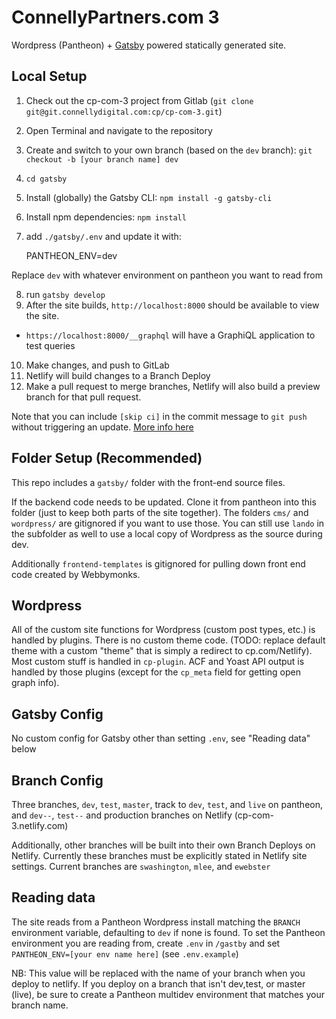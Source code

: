 # ConnellyPartners.com 3

Wordpress (Pantheon) + [Gatsby](https://gatsbyjs.org) powered statically generated site.

## Local Setup

1. Check out the cp-com-3 project from Gitlab (`git clone git@git.connellydigital.com:cp/cp-com-3.git`)
2. Open Terminal and navigate to the repository
3. Create and switch to your own branch (based on the `dev` branch): `git checkout -b [your branch name] dev`
4. `cd gatsby`
5. Install (globally) the Gatsby CLI: `npm install -g gatsby-cli`
6. Install npm dependencies: `npm install`
7. add `./gatsby/.env` and update it with:

    PANTHEON_ENV=dev

Replace `dev` with whatever environment on pantheon you want to read from

8. run `gatsby develop`
9. After the site builds, `http://localhost:8000` should be available to view the site.
  - `https://localhost:8000/__graphql` will have a GraphiQL application to test queries
10. Make changes, and push to GitLab
11. Netlify will build changes to a Branch Deploy
12. Make a pull request to merge branches, Netlify will also build a preview branch for that pull request.

Note that you can include `[skip ci]` in the commit message to `git push` without triggering an update. [More info here](https://www.netlify.com/docs/continuous-deployment/#skipping-a-deploy)

## Folder Setup (Recommended)

This repo includes a `gatsby/` folder with the front-end source files.

If the backend code needs to be updated. Clone it from pantheon into this folder (just to keep both parts of the site together). The folders `cms/` and `wordpress/` are gitignored if you want to use those. You can still use `lando` in the subfolder as well to use a local copy of Wordpress as the source during dev.

Additionally `frontend-templates` is gitignored for pulling down front end code created by Webbymonks.

## Wordpress

All of the custom site functions for Wordpress (custom post types, etc.) is handled by plugins. There is no custom theme code. (TODO: replace default theme with a custom "theme" that is simply a redirect to cp.com/Netlify). Most custom stuff is handled in `cp-plugin`. ACF and Yoast API output is handled by those plugins (except for the `cp_meta` field for getting open graph info).

## Gatsby Config

No custom config for Gatsby other than setting `.env`, see "Reading data" below

## Branch Config

Three branches, `dev`, `test`, `master`, track to `dev`, `test`, and `live` on pantheon, and `dev--`, `test--` and production branches on Netlify (cp-com-3.netlify.com)

Additionally, other branches will be built into their own Branch Deploys on Netlify. Currently these branches must be explicitly stated in Netlify site settings. Current branches are `swashington`, `mlee`, and `ewebster`

## Reading data

The site reads from a Pantheon Wordpress install matching the `BRANCH` environment variable, defaulting to `dev` if none is found. To set the Pantheon environment you are reading from, create `.env` in `/gastby` and set `PANTHEON_ENV=[your env name here]` (see `.env.example`)

NB: This value will be replaced with the name of your branch when you deploy to netlify. If you deploy on a branch that isn't dev,test, or master (live), be sure to create a Pantheon multidev environment that matches your branch name.